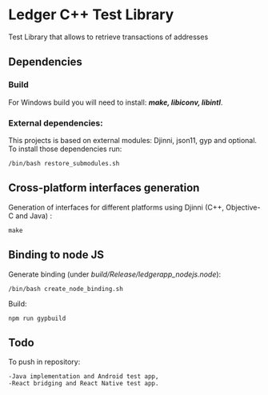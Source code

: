 # Ledger C++ Test Library

Test Library that allows to retrieve transactions of addresses

## Dependencies

### Build
For Windows build you will need to install: **_make, libiconv, libintl_**.

### External dependencies:

This projects is based on external modules: Djinni, json11, gyp and optional.
To install those dependencies run:

```
/bin/bash restore_submodules.sh
```

## Cross-platform interfaces generation

Generation of interfaces for different platforms using Djinni (C++, Objective-C and Java) :

```
make
```

## Binding to node JS

Generate binding (under _build/Release/ledgerapp_nodejs.node_):

```
/bin/bash create_node_binding.sh
```

Build:

```
npm run gypbuild
```

## Todo

To push in repository:

	-Java implementation and Android test app,
	-React bridging and React Native test app.
